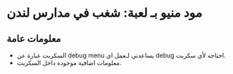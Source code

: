 # مود منيو بـ لعبة: شغب في مدارس لندن

## معلومات عامة
* السكربت عبارة عن debug menu يساعدني لـعمل اي debug احتاجه لأي سكربت.
* معلومات اضافية موجودة داخل السكربت.
